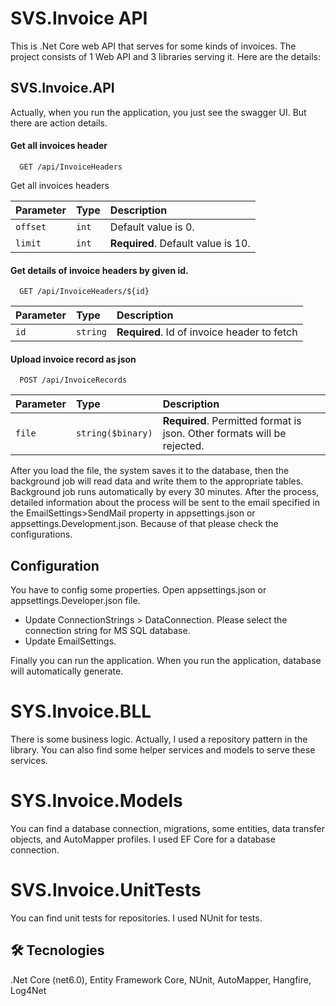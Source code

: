 
# SVS.Invoice API

This is .Net Core web API that serves for some kinds of invoices. The project consists of 1 Web API and 3 libraries serving it. Here are the details:  

## SVS.Invoice.API

Actually, when you run the application, you just see the swagger UI. But there are action details.

#### Get all invoices header

```http
  GET /api/InvoiceHeaders
```
Get all invoices headers

| Parameter | Type     | Description                |
| :-------- | :------- | :------------------------- |
| `offset` | `int` | Default value is 0. |
| `limit` | `int` |  **Required**. Default value is 10. |

#### Get details of invoice headers by given id.

```http
  GET /api/InvoiceHeaders/${id}
```

| Parameter | Type     | Description                       |
| :-------- | :------- | :-------------------------------- |
| `id`      | `string` | **Required**. Id of invoice header to fetch |

#### Upload invoice record as json

```http
  POST /api/InvoiceRecords
```

| Parameter | Type     | Description                       |
| :-------- | :------- | :-------------------------------- |
| `file`      | `string($binary)` | **Required**. Permitted format is json. Other formats will be rejected. |

After you load the file, the system saves it to the database, then the background job will read data and write them to the appropriate tables. Background job runs automatically by every 30 minutes. After the process, detailed information about the process will be sent to the email specified in the EmailSettings>SendMail property in appsettings.json or appsettings.Development.json. Because of that please check the configurations.



## Configuration

You have to config some properties. Open appsettings.json or appsettings.Developer.json file.
- Update ConnectionStrings > DataConnection. Please select the connection string for MS SQL database.
- Update EmailSettings.

Finally you can run the application. When you run the application, database will automatically generate.
 
# SYS.Invoice.BLL

There is some business logic. Actually, I used a repository pattern in the library. You can also find some helper services and models to serve these services.
# SYS.Invoice.Models

You can find a database connection, migrations, some entities, data transfer objects, and AutoMapper profiles.
I used EF Core for a database connection. 
# SVS.Invoice.UnitTests
You can find unit tests for repositories. I used NUnit for tests.
## 🛠 Tecnologies
.Net Core (net6.0), Entity Framework Core, NUnit, AutoMapper, Hangfire, Log4Net

